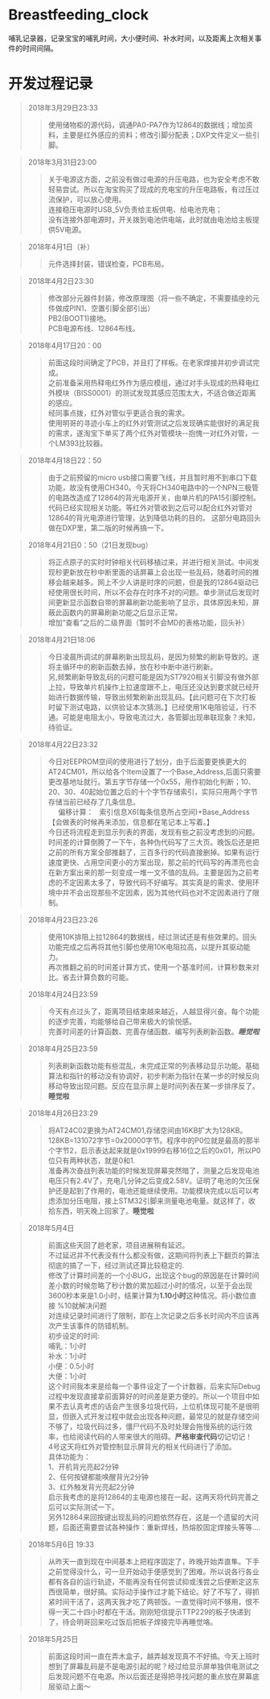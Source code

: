 # Breastfeeding_clock<br/>
哺乳记录器，记录宝宝的哺乳时间，大小便时间、补水时间，以及距离上次相关事件的时间间隔。<br/>
# 开发过程记录

>2018年3月29日23:33<br/>
 >>使用储物柜的源代码，调通PA0-PA7作为12864的数据线；增加资料，主要是红外感应的资料；修改引脚分配表；DXP文件定义一些引脚。<br/>
 
>2018年3月31日23:00<br/>
>>关于电源这方面，之前没有做过电源的升压电路，也为安全考虑不敢轻易尝试。所以在淘宝购买了现成的充电宝的升压电路板，有过压过流保护，可以放心使用。<br/>
>>连接稳压电源时USB_5V负责给主板供电、给电池充电；<br/>
>>没有连接外部电源时，开关拨到电池供电端，此时就由电池给主板提供5V电源。<br/>
  
>2018年4月1日（补）<br/>
>>元件选择封装，错误检查，PCB布局。<br/>

>2018年4月2日23:30<br/>
>>修改部分元器件封装，修改原理图（将一些不确定，不需要插座的元件做成PIN1、空置引脚全部引出）<br/>
>>PB2(BOOT1)接地。<br/>
>>PCB电源布线、12864布线。<br/>

>2018年4月17日20：00<br/>
>>前面这段时间确定了PCB，并且打了样板。在老家焊接并初步调试完成。<br/>
>>之前准备采用热释电红外作为感应模组，通过对手头现成的热释电红外模块（BISS0001）的测试发现其感应范围太大，不适合做近距离的感应。<br/>
>>经同事点拨，红外对管似乎更适合我的需求。<br/>
>>使用明哥的寻迹小车上的红外对管测试之后发现确实能很好的满足我的需求，遂淘宝下单买了两个红外对管模块--抱愧一对红外对管，一个LM393比较器。<br/>

>2018年4月18日22：50
>>由于之前预留的micro usb接口需要飞线，并且暂时用不到串口下载功能，故没有使用CH340。今天将CH340电路中的一个NPN三极管的电路改造成了12864的背光电源开关，由单片机的PA15引脚控制。代码已经实现相关功能。等红外对管收到之后可以配合红外对管对12864的背光电源进行管理，达到降低功耗的目的。
>>这部分电路回头做在DXP里，第二版的时候再搞一下。

>2018年4月21日0：50（21日发现bug）
>>将正点原子的实时时钟相关代码移植过来，并进行相关测试。中间发现秒更新放在秒中断里面的话屏幕上会出现一些乱码，随着时间的推移会越来越多。网上不少人讲是时序的问题，但是我的12864驱动已经使用很长时间，所以不会存在时序不对的问题。单步测试后发现时间更新显示函数自带的屏幕刷新功能影响了显示，具体原因未知，屏蔽此函数内的屏幕刷新功能之后显示正常。<br/>
增加“查看”之后的二级界面（暂时不会MD的表格功能，回头补）<br/>

>2018年4月21日18:06
>>今日凌晨所调试的屏幕刷新出现乱码，是因为频繁的刷新导致的。遂将主循环中的刷新函数去掉，放在秒中断中进行刷新。<br/>
另,频繁刷新导致乱码的问题可能是因为ST7920相关引脚没有做外部上拉，导致单片机操作上拉速度跟不上，电压还没达到要求就已经开始进行数据传输，导致出频繁刷新出现乱码。【此问题可在下次打板时留下测试电路，以供验证本次猜测。】已经使用1K电阻验证，行不通。可能是电阻太小，导致电流过大，各管脚出现串联现象？未知，待验证。

>2018年4月22日23:32
>>今日对EEPROM空间的使用进行了划分，由于后面要更换更大的AT24CM01，所以给各个Item设置了一个Base_Address,后面只需要更改基地址就行。第五字节存储一个0x55，用作初始化判断；10、20、30、40起始位置之后的十个字节存储索引，实际只用两个字节存储当前已经存了几条信息。<br/>
      偏移计算：    索引信息X6(每条信息所占空间)+Base_Address【会做表的时候再来添加，信息都在笔记本上写着。】<br/>
>>今日还将流程走到显示列表的界面，发现有些之前没考虑到的问题。时间差的计算倒腾了一下午，各种伪代码写了三大页。晚饭后还是把之前的所有方案全部推翻了，三百多行的代码直接删掉。如果有运行速度更快、占用空间更小的方案出现，那之前的代码写的再漂亮也会在新方案出来的那一刻变成一堆一文不值的乱码。主要是因为之前考虑的不定因素太多了，导致代码不好编写。其实真是的需求、使用环境中并不会出现那些不定因素，因为其他代码也对不定因素进行了限制。<br/>

>2018年4月23日23:26
>>使用10K排阻上拉12864的数据线，经过测试还是有些效果的。回头功能完成之后再将其他引脚也使用10K电阻拉高，以提升其驱动能力。<br/>
再次推翻之前的时间差计算方式，使用一个基准时间，计算秒数来对比。省去计算负数的可能。

>2018年4月24日23:59
>>今天有点过头了，距离项目结束越来越近，人越显得兴奋。每个功能的逐步完善，均能够给自己带来极大的愉悦感。<br/>
完善时间差的计算函数、完善存储函数、编写列表刷新函数。***睡觉啦***

>2018年4月25日23:59
>>列表刷新函数功能有些混乱，未完成正常的列表移动显示功能。基础算法和指针的移动没有协调好，初步判断为指针在某一步的时候反向移动导致出现问题。反应在显示屏上是时间列表在某一步排序反了。**睡觉啦**

>2018年4月26日23:29
>>将AT24C02更换为AT24CM01,存储空间由16KB扩大为128KB。128KB=131072字节=0x20000字节。程序中的P0位就是最高的那半个字节2，启示表达起来就是0x19999右移16位之后的0x01，所以P0位只有两种状态，就是0和1.<br/>
准备再次奋战列表功能的时候发现屏幕突然暗了，测量之后发现电池电压只有2.4V了，充电几分钟之后变成2.58V。证明了电池的欠压保护还是起到了作用的，电池还能继续使用。功能模块完成以后可以考虑添加分压电阻，接上STM32引脚来测量电池电量。就这样了，收拾东西，明天晚上回家了。**睡觉啦**

>2018年5月4日
>>前面这些天回了趟老家，项目进展稍有延迟。<br/>
不过延迟并不代表没有什么都没有做，这期间将列表上下翻页的算法彻底的搞了一下，经过测试还算比较稳定的.<br/>
修改了计算时间差的一个小BUG，出现这个bug的原因是在计算时间差小数的时候忽略了秒计数的累加超过小时的情况，以至于会出现3600秒本来是1.0小时，结果计算为**1.10小时**这种情况。将小数位直接 %10就解决问题<br/>
对连续记录时间进行了限制，即在上次记录之后多长时间内不应该再次产生该事件的防错机制。<br/>
初步设定的时间:<br/>
哺乳：1小时<br/>
补水：1小时<br/>
小便：0.5小时<br/>
大便：1小时<br/>
这个时间我本来是给每一个事件设定了一个计数器，后来实际Debug过程中发现直接拿前面算好的时间差是更方便的。所以一个项目中如果不去认真考虑的话会产生很多垃圾代码，上位机体现可能不是很明显，但嵌入式开发过程中就会出现各种问题，最常见的就是存储空间不够了，垃圾代码过多，僵尸代码不及时处理会拖慢系统的运行效率，也给阅读代码的人带来很大的阻碍。**严格审查代码**切记切记！<br/>
4号这天将红外对管控制显示屏背光的相关代码进行了添加。<br/>
具体功能为：<br/>
1、开机背光亮起2分钟<br/>
2、任何按键都能唤醒背光2分钟<br/>
3、红外触发背光亮起2分钟<br/>
启示我考虑的是将12864的主电源也接在一起，这两天将代码完善之后可以实际测试一下。<br/>
另外12864来回按键出现乱码的问题依然存在，这是一个遗留的大问题，后面还需要尝试各种操作：重新焊线，热熔胶固定焊接头等等....<br/>


>2018年5月6日 19:33
>>从昨天一直到现在中间基本上把程序固定了，昨晚开始弄直隼。下手之前觉得没什么，可一旦开始动手便感觉到了困难。所以说各行各业都有各自的运行轨迹，不能再没有任何尝试抑或浅尝之后便断定这东西很简单，很好搞。实际动手操作过才能下结论。好了不写了，得抓紧时间干活了，这两天我才吃了两顿饭。一直觉得时间不够用，恨不得一天二十四小时都在干活。刚刚短信提示TTP229的板子快递到了，待会明哥回来吃过饭后把板子焊接完毕再睡觉咯。

>2018年5月25日
>>前面这段时间一直在弄木盒子，越弄越发现真不不好搞。今天上班时想到了屏幕乱码是不是电源引起的呢？经过给显示屏单独供电测试之后发现问题不在电源。所以后面还是得把寻找问题的重点放在屏幕底层驱动上面～



